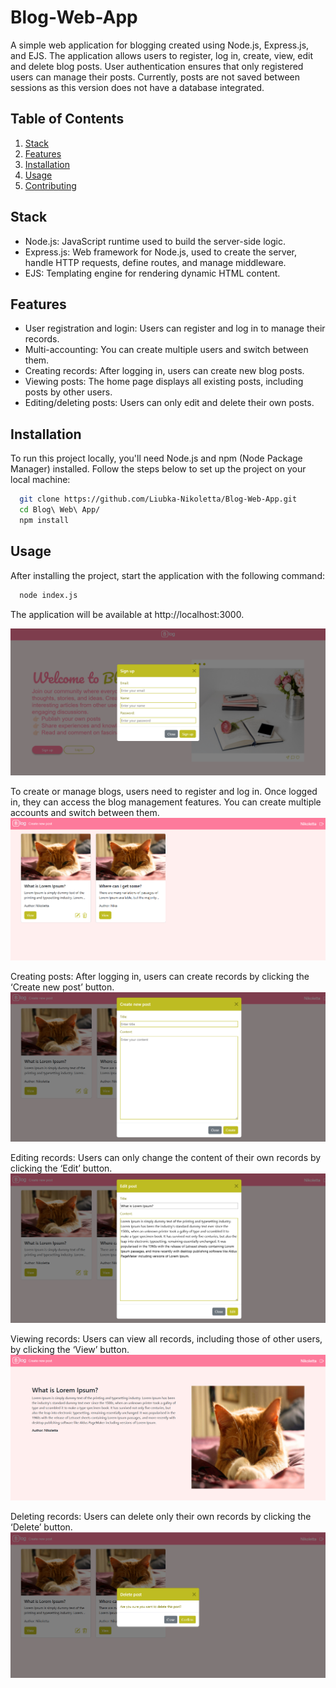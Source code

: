 # Blog-Web-App
A simple web application for blogging created using Node.js, Express.js, and EJS. The application allows users to register, log in, create, view, edit and delete blog posts. User authentication ensures that only registered users can manage their posts. Currently, posts are not saved between sessions as this version does not have a database integrated.

## Table of Contents

1. [Stack](#stack)
2. [Features](#features)
3. [Installation](#installation)
4. [Usage](#usage)
5. [Contributing](#contributing)

## Stack
- Node.js: JavaScript runtime used to build the server-side logic.
- Express.js: Web framework for Node.js, used to create the server, handle HTTP requests, define routes, and manage middleware.
- EJS: Templating engine for rendering dynamic HTML content.

## Features
- User registration and login: Users can register and log in to manage their records.
- Multi-accounting: You can create multiple users and switch between them.
- Creating records: After logging in, users can create new blog posts.
- Viewing posts: The home page displays all existing posts, including posts by other users.
- Editing/deleting posts: Users can only edit and delete their own posts.

## Installation
To run this project locally, you'll need Node.js and npm (Node Package Manager) installed. Follow the steps below to set up the project on your local machine:

```bash
  git clone https://github.com/Liubka-Nikoletta/Blog-Web-App.git
  cd Blog\ Web\ App/
  npm install 
```
## Usage
After installing the project, start the application with the following command:

```bash
  node index.js
```

The application will be available at http://localhost:3000.

![User authentication](\public\image\userAuthentication.png)

To create or manage blogs, users need to register and log in.
Once logged in, they can access the blog management features.
You can create multiple accounts and switch between them.
![Home page](\public\image\home.png)

Creating posts: After logging in, users can create records by clicking the ‘Create new post’ button.
![Home page](\public\image\create.png)

Editing records: Users can only change the content of their own records by clicking the ‘Edit’ button.
![Edit post](\public\image\edit.png)

Viewing records: Users can view all records, including those of other users, by clicking the ‘View’ button.
![View page](\public\image\view.png)

Deleting records: Users can delete only their own records by clicking the ‘Delete’ button.
![Delete post](\public\image\delete.png)

